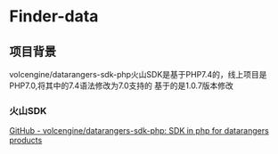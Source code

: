 # Finder-data

## 项目背景
volcengine/datarangers-sdk-php火山SDK是基于PHP7.4的，线上项目是PHP7.0,将其中的7.4语法修改为7.0支持的
基于的是1.0.7版本修改


### 火山SDK

[GitHub - volcengine/datarangers-sdk-php: SDK in php for datarangers products](https://github.com/volcengine/datarangers-sdk-php)
